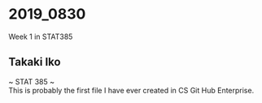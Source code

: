 # 2019_0830
Week 1 in STAT385
## Takaki Iko  
~ STAT 385 ~  
This is probably the first file I have ever created in CS Git Hub Enterprise.  
